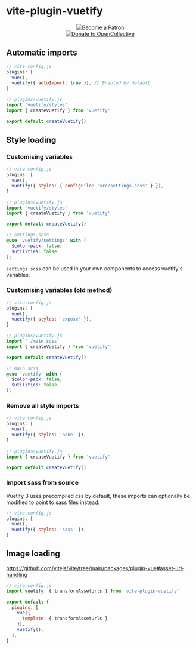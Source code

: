 # vite-plugin-vuetify

<div align="center">
  <a href="https://www.patreon.com/kaelwd">
    <img src="https://c5.patreon.com/external/logo/become_a_patron_button.png" alt="Become a Patron" />
  </a>
  <br>
  <a href="https://opencollective.com/vuetify">
    <img src="https://opencollective.com/static/images/become_sponsor.svg" alt="Donate to OpenCollective">
  </a>
</div>

## Automatic imports
```js
// vite.config.js
plugins: [
  vue(),
  vuetify({ autoImport: true }), // Enabled by default
]
```
```js
// plugins/vuetify.js
import 'vuetify/styles'
import { createVuetify } from 'vuetify'

export default createVuetify()
```

## Style loading
### Customising variables
```js
// vite.config.js
plugins: [
  vue(),
  vuetify({ styles: { configFile: 'src/settings.scss' } }),
]
```
```js
// plugins/vuetify.js
import 'vuetify/styles'
import { createVuetify } from 'vuetify'

export default createVuetify()
```
```scss
// settings.scss
@use 'vuetify/settings' with (
  $color-pack: false,
  $utilities: false,
);
```

`settings.scss` can be used in your own components to access vuetify's variables.

### Customising variables (old method)
```js
// vite.config.js
plugins: [
  vue(),
  vuetify({ styles: 'expose' }),
]
```
```js
// plugins/vuetify.js
import './main.scss'
import { createVuetify } from 'vuetify'

export default createVuetify()
```
```scss
// main.scss
@use 'vuetify' with (
  $color-pack: false,
  $utilities: false,
);
```

### Remove all style imports
```js
// vite.config.js
plugins: [
  vue(),
  vuetify({ styles: 'none' }),
]
```
```js
// plugins/vuetify.js
import { createVuetify } from 'vuetify'

export default createVuetify()
```

### Import sass from source
Vuetify 3 uses precompiled css by default, these imports can optionally be modified to point to sass files instead:

```js
// vite.config.js
plugins: [
  vue(),
  vuetify({ styles: 'sass' }),
]
```

## Image loading

https://github.com/vitejs/vite/tree/main/packages/plugin-vue#asset-url-handling

```js
// vite.config.js
import vuetify, { transformAssetUrls } from 'vite-plugin-vuetify'

export default {
  plugins: [
    vue({ 
      template: { transformAssetUrls }
    }),
    vuetify(),
  ],
}
```
